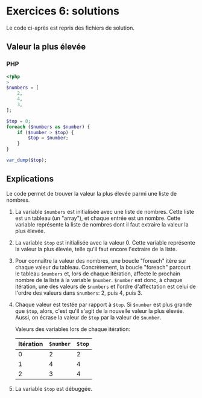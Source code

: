 # Exercices 6: solutions

Le code ci-après est repris des fichiers de solution.

## Valeur la plus élevée

### PHP

```php
<?php
>
$numbers = [
    2,
    4,
    3,
];

$top = 0;
foreach ($numbers as $number) {
    if ($number > $top) {
        $top = $number;
    }
}

var_dump($top);
```

## Explications

Le code permet de trouver la valeur la plus élevée parmi une liste de nombres.

 1. La variable `$numbers` est initialisée avec une liste de nombres. Cette liste est un tableau (un "array"), et chaque entrée est un nombre. Cette variable représente la liste de nombres dont il faut extraire la valeur la plus élevée.

 2. La variable `$top` est initialisée avec la valeur 0. Cette variable représente la valeur la plus élevée, telle qu'il faut encore l'extraire de la liste.

 3. Pour connaître la valeur des nombres, une boucle "foreach" itère sur chaque valeur du tableau. Concrètement, la boucle "foreach" parcourt le tableau `$numbers` et, lors de chaque itération, affecte le prochain nombre de la liste à la variable `$number`. `$number` est donc, à chaque itération, une des valeurs de `$numbers` et l'ordre d'affectation est celui de l'ordre des valeurs dans `$numbers`: 2, puis 4, puis 3.

 4. Chaque valeur est testée par rapport à `$top`. Si `$number` est plus grande que `$top`, alors, c'est qu'il s'agit de la nouvelle valeur la plus élevée. Aussi, on écrase la valeur de `$top` par la valeur de `$number`.

    Valeurs des variables lors de chaque itération:

    | Itération | `$number` | `$top` |
    |-----------|-----------|--------|
    | 0         | 2         | 2      |
    | 1         | 4         | 4      |
    | 2         | 3         | 4      |


 5. La variable `$top` est débuggée.

